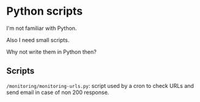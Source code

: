 # Python scripts

I'm not familiar with Python.

Also I need small scripts.

Why not write them in Python then?

## Scripts

`/monitoring/monitoring-urls.py`: script used by a cron to check URLs and send email in case of non 200 response.
